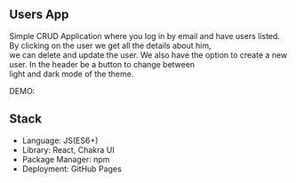 ## Users App

Simple CRUD Application where you log in by email and have users listed. By clicking on the user we get all the details about him, <br/> we can delete and update the user. We also have the option to create a new user. In the header  be a button to change between <br/> light and dark mode of the theme. 

DEMO:  

## Stack

* Language: JS(ES6+) <br/>
* Library: React, Chakra UI <br/>
* Package Manager: npm <br/>
* Deployment: GitHub Pages 
